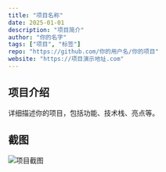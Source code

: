 ```yaml
---
title: "项目名称"
date: 2025-01-01
description: "项目简介"
author: "你的名字"
tags: ["项目", "标签"]
repo: "https://github.com/你的用户名/你的项目"
website: "https://项目演示地址.com"
---
```


## 项目介绍

详细描述你的项目，包括功能、技术栈、亮点等。

## 截图

![项目截图](./screenshot.png)
